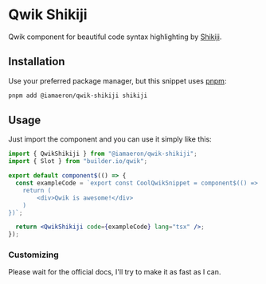 # Qwik Shikiji

Qwik component for beautiful code syntax highlighting by [Shikiji](https://shikiji.netlify.app).

## Installation

Use your preferred package manager, but this snippet uses [pnpm](https://pnpm.io):

```bash
pnpm add @iamaeron/qwik-shikiji shikiji
```

## Usage

Just import the component and you can use it simply like this:

```jsx
import { QwikShikiji } from "@iamaeron/qwik-shikiji";
import { Slot } from "builder.io/qwik";

export default component$(() => {
  const exampleCode = `export const CoolQwikSnippet = component$(() => {
    return (
        <div>Qwik is awesome!</div>
    )
})`;

  return <QwikShikiji code={exampleCode} lang="tsx" />;
});
```

### Customizing

Please wait for the official docs, I'll try to make it as fast as I can.

